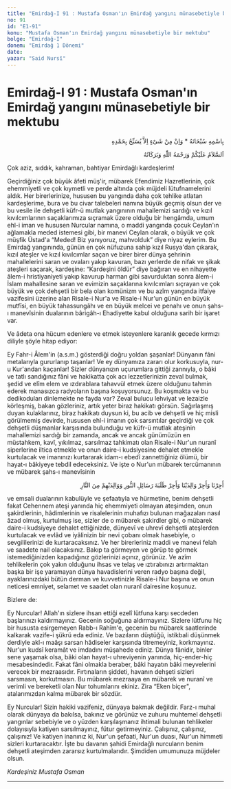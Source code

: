 ```yaml
---
title: "Emirdağ-I 91 : Mustafa Osman'ın Emirdağ yangını münasebetiyle bir mektubu"
no: 91
id: "E1-91"
konu: "Mustafa Osman'ın Emirdağ yangını münasebetiyle bir mektubu"
bolge: "Emirdağ-I"
donem: "Emirdağ 1 Dönemi"
date: 
yazar: "Said Nursî"
---
```


# Emirdağ-I 91 : Mustafa Osman'ın Emirdağ yangını münasebetiyle bir mektubu

<p class="arabic" dir="rtl" title="Meal: “Subhân Allah’ın adıyla” * “Hiçbir şey yoktur ki O'nu hamd ile tesbih etmesin” [İsrâ 17:44]">بِاسْمِهِ سُبْحَانَهُ * وَاِنْ مِنْ شَىْءٍ اِلاَّ يُسَبِّحُ بِحَمْدِهِ</p>

<p class="arabic" dir="rtl" title="Meal: “Allah’ın selâmı, rahmeti ve bereketleri, üzerinize olsun.”">اَلسَّلاَمُ عَلَيْكُمْ وَرَحْمَةُ اللّٰهِ وَبَرَكَاتُهُ</p>

Çok aziz, sıddık, kahraman, bahtiyar Emirdağlı kardeşlerim!

Geçirdiğiniz çok büyük âfeti müş'ir, mübarek Efendimiz Hazretlerinin, çok ehemmiyetli ve çok kıymetli ve perde altında çok müjdeli lütufnamelerini aldık. Her birerlerinize, hususen bu yangında daha çok tehlike atlatan kardeşlerime, bura ve bu civar talebeleri namına büyük geçmiş olsun der ve bu vesile ile dehşetli küfr-ü mutlak yangınının mahallemizi sardığı ve kızıl kıvılcımlarının saçaklarımıza sıçramak üzere olduğu bir hengâmda, umum ehl-i iman ve hususen Nurcular namına, o maddi yangında çocuk Ceylan'ın ağlamakla meded istemesi gibi, bir manevi Ceylan olarak, o büyük ve çok müşfik Üstad'a “Meded! Biz yanıyoruz, mahvolduk” diye niyaz eylerim. Bu Emirdağ yangınında, günün en çok nüfuzuna sahip kızıl Rusya'dan çıkarak, kızıl ateşler ve kızıl kıvılcımlar saçan ve birer birer dünya şehrinin mahallelerini saran ve ovaları yakıp kavuran, bazı yerlerde de nifak ve şikak ateşleri saçarak, kardeşine: “Kardeşini öldür” diye bağıran ve en nihayette âlem-i hristiyaniyeti yakıp kavurup harman gibi savurduktan sonra âlem-i İslam mahallesine saran ve evimizin saçaklarına kıvılcımları sıçrayan ve çok büyük ve çok dehşetli bir bela olan komünizm ve bu azîm yangında itfaiye vazifesini üzerine alan Risale-i Nur'a ve Risale-i Nur'un günün en büyük mutfîsi, en büyük tahassungâhı ve en büyük melcei ve penahı ve onun şahs-ı manevîsinin dualarının bârigâh-ı Ehadiyette kabul olduğuna sarih bir işaret var.

Ve âdeta ona hücum edenlere ve etmek isteyenlere karanlık gecede kırmızı diliyle şöyle hitap ediyor:

Ey Fahr-i Âlem'in (a.s.m.) gösterdiği doğru yoldan şaşanlar! Dünyanın fâni metalarıyla gururlanıp taşanlar! Ve ey dünyamıza zararı olur korkusuyla, nur-u Kur'andan kaçanlar! Sizler dünyanızın uçurumlara gittiği zannıyla, o bâki ve tatlı sandığınız fâni ve hakikatta çok acı lezzetlerinizin zeval bulmak, şedid ve elîm elem ve ızdırablara tahavvül etmek üzere olduğunu tahmin ederek manasızca radyoların başına koşuyorsunuz. Bu koşmakta ve bu dedikoduları dinlemekte ne fayda var? Zeval bulucu lehviyat ve lezaizle körleşmiş, bakan gözleriniz, artık yeter biraz hakikatı görsün. Sağırlaşmış duyan kulaklarınız, biraz hakikatı duysun ki, bu acib ve dehşetli ve hiç misli görülmemiş devirde, hususen ehl-i imanın çok sarsıntılar geçirdiği ve çok dehşetli düşmanlar karşısında bulunduğu ve küfr-ü mutlak ateşinin mahallemizi sardığı bir zamanda, ancak ve ancak günümüzün en müstahkem, kavî, yıkılmaz, sarsılmaz tahkimatı olan Risale-i Nur'un nuranî siperlerine iltica etmekle ve onun daire-i kudsiyesine dehalet etmekle kurtulacak ve imanınızı kurtararak idam-ı ebedî zannettiğiniz ölümü, bir hayat-ı bâkiyeye tebdil edeceksiniz. Ve işte o Nur'un mübarek tercümanının ve mübarek şahs-ı manevîsinin

<p class="arabic" dir="rtl" title="Meal: “Bizi ve anne babalarımızı, Risale-i Nur talebelerini ve onların anne babalarını cehennem ateşinden kurtar.”">أَجِرْنَا وَأَجِرْ وَالِدَيْنَا وَأَجِرْ طَلَبَةَ رَسَائِلِ النُّورِ وَوَالِدَيْهِمْ مِنَ النَّارِ</p>

ve emsali dualarının kabulüyle ve şefaatıyla ve hürmetine, benim dehşetli fakat Cehennem ateşi yanında hiç ehemmiyeti olmayan ateşimden, onun şakirdlerinin, hâdimlerinin ve risalelerinin muhafızı bulunan mağazaları nasıl âzad olmuş, kurtulmuş ise, sizler de o mübarek şakirdler gibi, o mübarek daire-i kudsiyeye dehalet ettiğinizde, dünyevî ve uhrevî dehşetli ateşlerden kurtulacak ve evlâd ve iyâlinizin bir nevi çobanı olmak hasebiyle, o sevgililerinizi de kurtaracaksınız. Ve her birerleriniz maddi ve manevi felah ve saadete nail olacaksınız. Bakıp ta görmeyen ve görüp te görmek istemediğinizden kapadığınız gözlerinizi açınız, görünüz. Ve azîm tehlikelerin çok yakın olduğunu ihsas ve telaş ve ıztırabınızı artırmaktan başka bir işe yaramayan dünya havadislerini veren radyo başına değil, ayaklarınızdaki bütün derman ve kuvvetinizle Risale-i Nur başına ve onun neticesi emniyet, selamet ve saadet olan nuranî dairesine koşunuz.

Bizlere de:

Ey Nurcular! Allah'ın sizlere ihsan ettiği ezelî lütfuna karşı secdeden başlarınızı kaldırmayınız. Gecenin soğuğuna aldırmayınız. Sizlere lütfunu hiç bir hususta esirgemeyen Rabb-ı Rahîm'e, gecenin bu mübarek saatlerinde kalkarak vazife-i şükrü eda ediniz. Ve bazıların düştüğü, istikbali düşünmek derdiyle akl-ı maâşı sarsan hâdiseler karşısında titremeyiniz, korkmayınız. Nur'un kudsî keramât ve imdadını müşahede ediniz. Dünya fânidir, binler sene yaşamak olsa, bâki olan hayat-ı uhreviyenin yanında, hiç-ender-hiç mesabesindedir. Fakat fâni olmakla beraber, bâki hayatın bâki meyvelerini verecek bir mezraasıdır. Fırtınaların şiddeti, havanın dehşeti sizleri sarsmasın, korkutmasın. Bu mübarek mezraaya en mübarek ve nuranî ve verimli ve bereketli olan Nur tohumlarını ekiniz. Zira “Eken biçer", atalarımızdan kalma mübarek bir sözdür.

Ey Nurcular! Sizin hakiki vazifeniz, dünyaya bakmak değildir. Farz-ı muhal olarak dünyaya da bakılsa, bakınız ve görünüz ve zuhuru muhtemel dehşetli yangınlar sebebiyle ve o yüzden karşılaşmanız ihtimali bulunan tehlikeler dolayısıyla katiyen sarsılmayınız, fütur getirmeyiniz. Çalışınız, çalışınız, çalışınız! Ve katiyen inanınız ki, Nur'un şefaati, Nur'un duası, Nur'un himmeti sizleri kurtaracaktır. İşte bu davanın şahidi Emirdağlı nurcuların benim dehşetli ateşimden zararsız kurtulmalarıdır. Şimdiden umumunuza müjdeler olsun.

*Kardeşiniz*
*Mustafa Osman*

***
